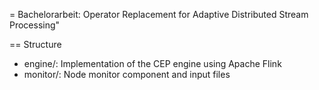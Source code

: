 = Bachelorarbeit: Operator Replacement for Adaptive Distributed Stream Processing"

== Structure
- engine/: Implementation of the CEP engine using Apache Flink
- monitor/: Node monitor component and input files
